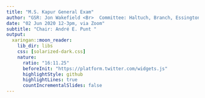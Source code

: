```yaml
---
title: "M.S. Kapur General Exam"
author: "GSR: Jon Wakefield <Br>  Committee: Haltuch, Branch, Essington"
date: "02 Jun 2020 12-3pm, via Zoom"
subtitle: "Chair: André E. Punt "
output:
  xaringan::moon_reader:
    lib_dir: libs
    css: [solarized-dark.css]
    nature:
      ratio: "16:11.25"
      beforeInit: "https://platform.twitter.com/widgets.js"
      highlightStyle: github
      highlightLines: true
      countIncrementalSlides: false
---
```

